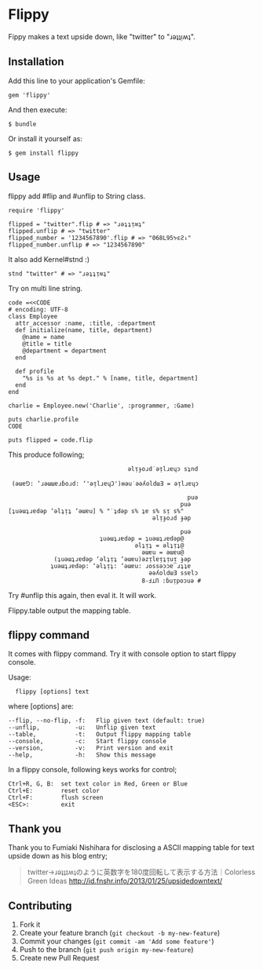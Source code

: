 # Flippy

Fippy makes a text upside down, like "twitter" to "ɹəʇʇᴉʍʇ".

## Installation

Add this line to your application's Gemfile:

    gem 'flippy'

And then execute:

    $ bundle

Or install it yourself as:

    $ gem install flippy

## Usage

flippy add #flip and #unflip to String class.

    require 'flippy'
    
    flipped = "twitter".flip # => "ɹəʇʇᴉʍʇ"
    flipped.unflip # => "twitter"
    flipped_number = '1234567890'.flip # => "068L95ᔭεƧ⇂"
    flipped_number.unflip # => "1234567890"

It also add Kernel#stnd :)

    stnd "twitter" # => "ɹəʇʇᴉʍʇ"

Try on multi line string.

    code =<<CODE
    # encoding: UTF-8
    class Employee
      attr_accessor :name, :title, :department
      def initialize(name, title, department)
        @name = name
        @title = title
        @department = department
      end

      def profile
        "%s is %s at %s dept." % [name, title, department]
      end
    end

    charlie = Employee.new('Charlie', :programmer, :Game)

    puts charlie.profile
    CODE

    puts flipped = code.flip


This produce following;

                                      əlᴉɟoɹd˙əᴉlɹɐɥɔ sʇnd

     (əɯɐ⅁: ‘ɹəɯɯɐɹɓoɹd: ‘'əᴉlɹɐɥƆ')ʍəu˙əəʎoldɯƎ = əᴉlɹɐɥɔ

                                                       puə
                                                     puə  
    [ʇuəɯʇɹɐdəp ‘əlʇᴉʇ ‘əɯɐu] % "˙ʇdəp s% ʇɐ s% sᴉ s%"    
                                             əlᴉɟoɹd ɟəp  

                                                     puə  
                              ʇuəɯʇɹɐdəp = ʇuəɯʇɹɐdəp@    
                                        əlʇᴉʇ = əlʇᴉʇ@    
                                          əɯɐu = əɯɐu@    
                 (ʇuəɯʇɹɐdəp ‘əlʇᴉʇ ‘əɯɐu)əzᴉlɐᴉʇᴉuᴉ ɟəp  
                ʇuəɯʇɹɐdəp: ‘əlʇᴉʇ: ‘əɯɐu: ɹossəɔɔɐ‾ɹʇʇɐ  
                                            əəʎoldɯƎ ssɐlɔ
                                          8-Ⅎ⊥Ո :ɓuᴉpoɔuə #

Try #unflip this again, then eval it. It will work.

Flippy.table output the mapping table.

## flippy command
It comes with flippy command. Try it with console option to start flippy console.

Usage:

      flippy [options] text

where [options] are:

    --flip, --no-flip, -f:   Flip given text (default: true)
    --unflip,          -u:   Unflip given text
    --table,           -t:   Output flippy mapping table
    --console,         -c:   Start flippy console
    --version,         -v:   Print version and exit
    --help,            -h:   Show this message

In a flippy console, following keys works for control;

    Ctrl+R, G, B:  set text color in Red, Green or Blue
    Ctrl+E:        reset color
    Ctrl+F:        flush screen
    <ESC>:         exit

## Thank you

Thank you to Fumiaki Nishihara for disclosing a ASCII mapping table for text upside down as his blog entry;

> twitter→ɹəʇʇɪʍʇのように英数字を180度回転して表示する方法｜Colorless Green Ideas
> http://id.fnshr.info/2013/01/25/upsidedowntext/



## Contributing

1. Fork it
2. Create your feature branch (`git checkout -b my-new-feature`)
3. Commit your changes (`git commit -am 'Add some feature'`)
4. Push to the branch (`git push origin my-new-feature`)
5. Create new Pull Request
